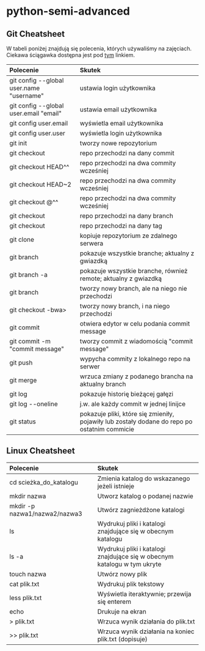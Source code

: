 # python-semi-advanced

## Git Cheatsheet

W tabeli poniżej znajdują się polecenia, których używaliśmy na zajęciach. Ciekawa ściągawka dostępna jest pod [tym](https://www.git-tower.com/blog/git-cheat-sheet/?utm_source=hashnode.com) linkiem.

|       Polecenie                           |      Skutek                                                                                 |
| :---------------------------------------- | :------------------------------------------------------------------------------------------ |
| git config --global user.name "username"  | ustawia login użytkownika                                                                   |
| git config --global user.email "email"    | ustawia email użytkownika                                                                   |
| git config user.email                     | wyświetla email użytkownika                                                                 |
| git config user.user                      | wyświetla login użytkownika                                                                 |
| git init                                  | tworzy nowe repozytorium                                                                    |
| git checkout <hash commit>                | repo przechodzi na dany commit                                                              |
| git checkout HEAD^^                       | repo przechodzi na dwa commity wcześniej                                                    |
| git checkout HEAD~2                       | repo przechodzi na dwa commity wcześniej                                                    |
| git checkout @^^                          | repo przechodzi na dwa commity wcześniej                                                    |
| git checkout <nazwa brancha>              | repo przechodzi na dany branch                                                              |
| git checkout <nazwa taga>                 | repo przechodzi na dany tag                                                                 |
| git clone <link>                          | kopiuje repozytorium ze zdalnego serwera                                                    |
| git branch                                | pokazuje wszystkie branche; aktualny z gwiazdką                                             |
| git branch -a                             | pokazuje wszystkie branche, również remote; aktualny z gwiazdką                             |
| git branch <nazwa>                        | tworzy nowy branch, ale na niego nie przechodzi                                             |
| git checkout -bwa>                        | tworzy nowy branch, i na niego przechodzi                                                   |
| git commit                                | otwiera edytor w celu podania commit message                                                |
| git commit -m "commit message"            | tworzy commit z wiadomością "commit message"                                                |
| git push                                  | wypycha commity z lokalnego repo na serwer                                                  |
| git merge <nazwa brancha>                 | wrzuca zmiany z podanego brancha na aktualny branch                                         |
| git log                                   | pokazuje historię bieżącej gałęzi                                                           |
| git log --oneline                         | j.w. ale każdy commit w jednej linijce                                                      |
| git status                                | pokazuje pliki, które się zmieniły, pojawiły lub zostały dodane do repo po ostatnim commicie|

## Linux Cheatsheet

|       Polecenie                 |      Skutek                                                                                 |
| :------------------------------ | :------------------------------------------------------------------------------------------ |
| cd scieżka_do_katalogu          | Zmienia katalog do wskazanego jeżeli istnieje                                               |
| mkdir nazwa                     | Utworz katalog o podanej nazwie                                                             |
| mkdir -p nazwa1/nazwa2/nazwa3   | Utwórz zagnieżdżone katalogi                                                                |
| ls                              | Wydrukuj pliki i katalogi znajdujące się w obecnym katalogu                                 |
| ls -a                           | Wydrukuj pliki i katalogi znajdujące się w obecnym katalogu w tym ukryte                    |
| touch nazwa                     | Utwórz nowy plik                                                                            |
| cat plik.txt                    | Wydrukuj plik tekstowy                                                                      |
| less plik.txt                   | Wyświetla iteraktywnie; przewija się enterem                                                |
| echo <cokolwiek>                | Drukuje <cokolwiek> na ekran                                                                |
| <cokolwiek> > plik.txt          | Wrzuca wynik działania <cokolwiek> do plik.txt                                              |
| <cokolwiek> >> plik.txt         | Wrzuca wynik działania <cokolwiek> na koniec plik.txt (dopisuje)                            |

